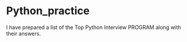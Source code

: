 # Python_practice
I have prepared a list of the Top  Python Interview PROGRAM along with their answers.
